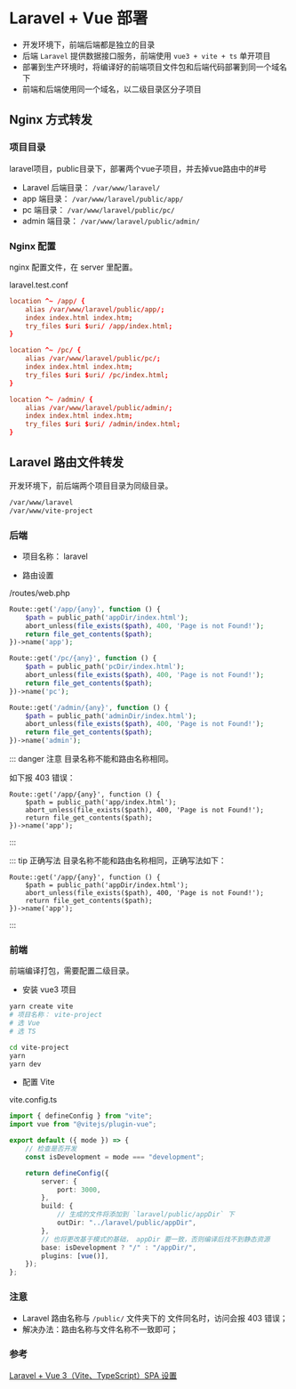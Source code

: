 # Laravel + Vue 部署

- 开发环境下，前端后端都是独立的目录
- 后端 `Laravel` 提供数据接口服务，前端使用 `vue3 + vite + ts` 单开项目
- 部署到生产环境时，将编译好的前端项目文件包和后端代码部署到同一个域名下
- 前端和后端使用同一个域名，以二级目录区分子项目

## Nginx 方式转发

### 项目目录

laravel项目，public目录下，部署两个vue子项目，并去掉vue路由中的#号

- Laravel 后端目录：  `/var/www/laravel/`
- app 端目录：  `/var/www/laravel/public/app/`
- pc 端目录：  `/var/www/laravel/public/pc/`
- admin 端目录： `/var/www/laravel/public/admin/`

### Nginx 配置

nginx 配置文件，在 server 里配置。

laravel.test.conf
```conf
location ^~ /app/ {
	alias /var/www/laravel/public/app/;
	index index.html index.htm;
	try_files $uri $uri/ /app/index.html;
}

location ^~ /pc/ {
	alias /var/www/laravel/public/pc/;
	index index.html index.htm;
	try_files $uri $uri/ /pc/index.html;
}

location ^~ /admin/ {
	alias /var/www/laravel/public/admin/;
	index index.html index.htm;
	try_files $uri $uri/ /admin/index.html;
}
```

## Laravel 路由文件转发

开发环境下，前后端两个项目目录为同级目录。

```md
/var/www/laravel
/var/www/vite-project
```

### 后端

- 项目名称： laravel

- 路由设置

/routes/web.php
```php
Route::get('/app/{any}', function () {
    $path = public_path('appDir/index.html');
    abort_unless(file_exists($path), 400, 'Page is not Found!');
    return file_get_contents($path);
})->name('app');

Route::get('/pc/{any}', function () {
    $path = public_path('pcDir/index.html');
    abort_unless(file_exists($path), 400, 'Page is not Found!');
    return file_get_contents($path);
})->name('pc');

Route::get('/admin/{any}', function () {
    $path = public_path('adminDir/index.html');
    abort_unless(file_exists($path), 400, 'Page is not Found!');
    return file_get_contents($path);
})->name('admin');
```

::: danger 注意
目录名称不能和路由名称相同。

如下报 403 错误： 

```
Route::get('/app/{any}', function () {
    $path = public_path('app/index.html');
    abort_unless(file_exists($path), 400, 'Page is not Found!');
    return file_get_contents($path);
})->name('app');
```
:::


::: tip 正确写法
目录名称不能和路由名称相同，正确写法如下： 

```
Route::get('/app/{any}', function () {
    $path = public_path('appDir/index.html');
    abort_unless(file_exists($path), 400, 'Page is not Found!');
    return file_get_contents($path);
})->name('app');
```
:::


### 前端

前端编译打包，需要配置二级目录。

- 安装 vue3 项目

```sh
yarn create vite
# 项目名称： vite-project
# 选 Vue
# 选 TS

cd vite-project
yarn
yarn dev
```

- 配置 Vite

vite.config.ts

```ts
import { defineConfig } from "vite";
import vue from "@vitejs/plugin-vue";

export default ({ mode }) => {
    // 检查是否开发
    const isDevelopment = mode === "development";

    return defineConfig({
        server: {
            port: 3000,
        },
        build: {
            // 生成的文件将添加到 `laravel/public/appDir` 下
            outDir: "../laravel/public/appDir",
        },
        // 也将更改基于模式的基础， appDir 要一致，否则编译后找不到静态资源
        base: isDevelopment ? "/" : "/appDir/",
        plugins: [vue()],
    });
};
```

### 注意

- Laravel 路由名称与 `/public/` 文件夹下的 文件同名时，访问会报 403 错误；
- 解决办法：路由名称与文件名称不一致即可；


### 参考

[Laravel + Vue 3（Vite、TypeScript）SPA 设置](https://blog.csdn.net/qq_44273429/article/details/128628428)